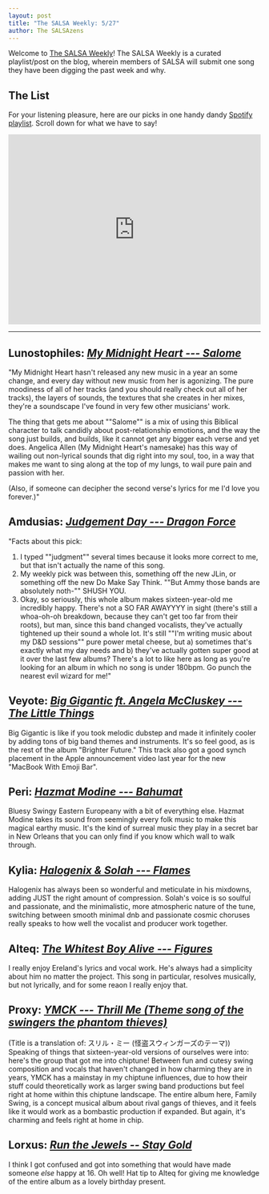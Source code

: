```yaml
---
layout: post
title: "The SALSA Weekly: 5/27"
author: The SALSAzens
---
```


Welcome to [The SALSA Weekly](/weekly)! The SALSA Weekly is a curated playlist/post on the blog, wherein members of SALSA will submit one song they have been digging the past week and why.

<style>
iframe { margin: 0 auto; display: block; width: 100%; }
</style>

## The List

For your listening pleasure, here are our picks in one handy dandy [Spotify playlist](https://open.spotify.com/user/lunostophiles/playlist/3XkNZ1wfv0duB9GDu2FS1n). Scroll down for what we have to say!

<iframe src="https://open.spotify.com/embed/user/lunostophiles/playlist/3XkNZ1wfv0duB9GDu2FS1n" width="300" height="380" frameborder="0" allowtransparency="true"></iframe>

-----

## Lunostophiles: [*My Midnight Heart --- Salome*](https://open.spotify.com/track/0d8RIJ8XayL41cgyRt7lpU)

"My Midnight Heart hasn't released any new music in a year an some change, and every day without new music from her is agonizing. The pure moodiness of all of her tracks (and you should really check out all of her tracks), the layers of sounds, the textures that she creates in her mixes, they're a soundscape I've found in very few other musicians' work.

The thing that gets me about ""Salome"" is a mix of using this Biblical character to talk candidly about post-relationship emotions, and the way the song just builds, and builds, like it cannot get any bigger each verse and yet does. Angelica Allen (My Midnight Heart's namesake) has this way of wailing out non-lyrical sounds that dig right into my soul, too, in a way that makes me want to sing along at the top of my lungs, to wail pure pain and passion with her.

(Also, if someone can decipher the second verse's lyrics for me I'd love you forever.)"

## Amdusias: [*Judgement Day --- Dragon Force*](https://open.spotify.com/track/0EIfn9OWC25TYVKxeIdOLz)

"Facts about this pick:

1. I typed ""judgment"" several times because it looks more correct to me, but that isn't actually the name of this song.
2. My weekly pick was between this, something off the new JLin, or something off the new Do Make Say Think. ""But Ammy those bands are absolutely noth-"" SHUSH YOU.
3. Okay, so seriously, this whole album makes sixteen-year-old me incredibly happy. There's not a SO FAR AWAYYYY in sight (there's still a whoa-oh-oh breakdown, because they can't get too far from their roots), but man, since this band changed vocalists, they've actually tightened up their sound a whole lot. It's still ""I'm writing music about my D&D sessions"" pure power metal cheese, but a) sometimes that's exactly what my day needs and b) they've actually gotten super good at it over the last few albums? There's a lot to like here as long as you're looking for an album in which no song is under 180bpm. Go punch the nearest evil wizard for me!"

## Veyote: [*Big Gigantic ft. Angela McCluskey --- The Little Things*](https://open.spotify.com/track/0h2DNYdWq3mWE8Ov2A03oU)

Big Gigantic is like if you took melodic dubstep and made it infinitely cooler by adding tons of big band themes and instruments. It's so feel good, as is the rest of the album "Brighter Future." This track also got a good synch placement in the Apple announcement video last year for the new "MacBook With Emoji Bar".

## Peri: [*Hazmat Modine --- Bahumat*](https://open.spotify.com/track/0ZrgHITsYmMSRUkgcQlM8c)

Bluesy Swingy Eastern Europeany with a bit of everything else. Hazmat Modine takes its sound from seemingly every folk music to make this magical earthy music. It's the kind of surreal music they play in a secret bar in New Orleans that you can only find if you know which wall to walk through.

## Kylia: [*Halogenix & Solah --- Flames*](https://open.spotify.com/track/1E83kHGvCaF8Wg3rAurOFo)

Halogenix has always been so wonderful and meticulate in his mixdowns, adding JUST the right amount of compression.  Solah's voice is so soulful and passionate, and the minimalistic, more atmospheric nature of the tune, switching between smooth minimal dnb and passionate cosmic choruses really speaks to how well the vocalist and producer work together.  

## Alteq: [*The Whitest Boy Alive --- Figures*](https://open.spotify.com/track/3bwkL2u8y2uVf8OnK1Yhs3)

I really enjoy Ereland's lyrics and vocal work. He's always had a simplicity about him no matter the project. This song in particular, resolves musically, but not lyrically, and for some reaon I really enjoy that.

## Proxy: [*YMCK --- Thrill Me (Theme song of the swingers the phantom thieves)*](https://open.spotify.com/track/4TnffHCEQNnrAGs8yU2Gdk)

(Title is a translation of: スリル・ミー (怪盗スウィンガーズのテーマ)) Speaking of things that sixteen-year-old versions of ourselves were into: here's the group that got me into chiptune!  Between fun and cutesy swing composition and vocals that haven't changed in how charming they are in years, YMCK has a mainstay in my chiptune influences, due to how their stuff could theoretically work as larger swing band productions but feel right at home within this chiptune landscape.  The entire album here, Family Swing, is a concept musical album about rival gangs of thieves, and it feels like it would work as a bombastic production if expanded.  But again, it's charming and feels right at home in chip.

## Lorxus: [*Run the Jewels -- Stay Gold*](https://open.spotify.com/track/2AvaJHKReVEAqinOjlFx3N)

I think I got confused and got into something that would have made someone *else* happy at 16. Oh well! Hat tip to Alteq for giving me knowledge of the entire album as a lovely birthday present.
